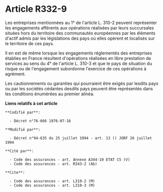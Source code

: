 # Article R332-9

Les entreprises mentionnées au 1° de l'article L. 310-2 peuvent représenter les engagements afférents aux opérations
réalisées par leurs succursales situées hors du territoire des communautés européennes par les éléments d'actif admis par les
législations des pays où elles opèrent et localisés sur le territoire de ces pays.

Il en est de même lorsque les engagements réglementés des entreprises établies en France résultent d'opérations réalisées en
libre prestation de services au sens du 4° de l'article L. 310-3 et que le pays de situation du risque ou de l'engagement
subordonne l'exercice de ces opérations à agrément.

Les cautionnements ou garanties qui pourraient être exigés par lesdits pays ou par les sociétés cédantes desdits pays peuvent
être représentés dans les conditions énumérées au premier alinéa.

**Liens relatifs à cet article**

	**Codifié par**:

	  - Décret n°76-666 1976-07-16

	**Modifié par**:

	  - Décret n°94-635 du 25 juillet 1994 - art. 13 () JORF 26 juillet 1994

	**Cité par**:

	  - Code des assurances - art. Annexe A344-10 ETAT C5 (V)
	  - Code des assurances - art. R343-2 (Ab)

	**Cite**:

	  - Code des assurances - art. L310-2 (M)
	  - Code des assurances - art. L310-3 (M)
